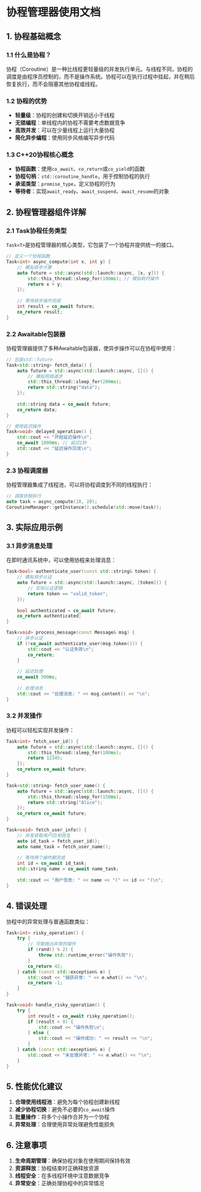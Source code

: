 # 协程管理器使用文档

## 1. 协程基础概念

### 1.1 什么是协程？
协程（Coroutine）是一种比线程更轻量级的并发执行单元。与线程不同，协程的调度是由程序员控制的，而不是操作系统。协程可以在执行过程中挂起，并在稍后恢复执行，而不会阻塞其他协程或线程。

### 1.2 协程的优势
- **轻量级**：协程的创建和切换开销远小于线程
- **无锁编程**：单线程内的协程不需要考虑数据竞争
- **高效并发**：可以在少量线程上运行大量协程
- **简化异步编程**：使用同步风格编写异步代码

### 1.3 C++20协程核心概念
- **协程函数**：使用`co_await`、`co_return`或`co_yield`的函数
- **协程句柄**：`std::coroutine_handle`，用于控制协程的执行
- **承诺类型**：`promise_type`，定义协程的行为
- **等待者**：实现`await_ready`、`await_suspend`、`await_resume`的对象

## 2. 协程管理器组件详解

### 2.1 Task协程任务类型
`Task<T>`是协程管理器的核心类型，它包装了一个协程并提供统一的接口。

```cpp
// 定义一个协程函数
Task<int> async_compute(int x, int y) {
    // 模拟异步计算
    auto future = std::async(std::launch::async, [x, y]() {
        std::this_thread::sleep_for(100ms); // 模拟耗时操作
        return x + y;
    });
    
    // 等待异步操作完成
    int result = co_await future;
    co_return result;
}
```

### 2.2 Awaitable包装器
协程管理器提供了多种Awaitable包装器，使异步操作可以在协程中使用：

```cpp
// 包装std::future
Task<std::string> fetch_data() {
    auto future = std::async(std::launch::async, []() {
        // 模拟网络请求
        std::this_thread::sleep_for(200ms);
        return std::string("data");
    });
    
    std::string data = co_await future;
    co_return data;
}

// 使用延迟操作
Task<void> delayed_operation() {
    std::cout << "开始延迟操作\n";
    co_await 1000ms; // 延迟1秒
    std::cout << "延迟操作完成\n";
}
```

### 2.3 协程调度器
协程管理器集成了线程池，可以将协程调度到不同的线程执行：

```cpp
// 调度协程执行
auto task = async_compute(10, 20);
CoroutineManager::getInstance().schedule(std::move(task));
```

## 3. 实际应用示例

### 3.1 异步消息处理
在即时通讯系统中，可以使用协程来处理消息：

```cpp
Task<bool> authenticate_user(const std::string& token) {
    // 模拟异步认证
    auto future = std::async(std::launch::async, [token]() {
        // 实际认证逻辑
        return token == "valid_token";
    });
    
    bool authenticated = co_await future;
    co_return authenticated;
}

Task<void> process_message(const Message& msg) {
    // 异步认证
    if (!co_await authenticate_user(msg.token())) {
        std::cout << "认证失败\n";
        co_return;
    }
    
    // 延迟处理
    co_await 500ms;
    
    // 处理消息
    std::cout << "处理消息: " << msg.content() << "\n";
}
```

### 3.2 并发操作
协程可以轻松实现并发操作：

```cpp
Task<int> fetch_user_id() {
    auto future = std::async(std::launch::async, []() {
        std::this_thread::sleep_for(100ms);
        return 12345;
    });
    co_return co_await future;
}

Task<std::string> fetch_user_name() {
    auto future = std::async(std::launch::async, []() {
        std::this_thread::sleep_for(150ms);
        return std::string("Alice");
    });
    co_return co_await future;
}

Task<void> fetch_user_info() {
    // 并发获取用户ID和姓名
    auto id_task = fetch_user_id();
    auto name_task = fetch_user_name();
    
    // 等待两个操作都完成
    int id = co_await id_task;
    std::string name = co_await name_task;
    
    std::cout << "用户信息: " << name << "(" << id << ")\n";
}
```

## 4. 错误处理

协程中的异常处理与普通函数类似：

```cpp
Task<int> risky_operation() {
    try {
        // 可能抛出异常的操作
        if (rand() % 2) {
            throw std::runtime_error("操作失败");
        }
        co_return 42;
    } catch (const std::exception& e) {
        std::cout << "捕获异常: " << e.what() << "\n";
        co_return -1;
    }
}

Task<void> handle_risky_operation() {
    try {
        int result = co_await risky_operation();
        if (result < 0) {
            std::cout << "操作失败\n";
        } else {
            std::cout << "操作成功: " << result << "\n";
        }
    } catch (const std::exception& e) {
        std::cout << "未处理异常: " << e.what() << "\n";
    }
}
```

## 5. 性能优化建议

1. **合理使用线程池**：避免为每个协程创建新线程
2. **减少协程切换**：避免不必要的`co_await`操作
3. **批量操作**：将多个小操作合并为一个协程
4. **异常处理**：合理使用异常处理避免性能损失

## 6. 注意事项

1. **生命周期管理**：确保协程对象在使用期间保持有效
2. **资源释放**：协程结束时正确释放资源
3. **线程安全**：在多线程环境中注意数据竞争
4. **异常安全**：正确处理协程中的异常情况